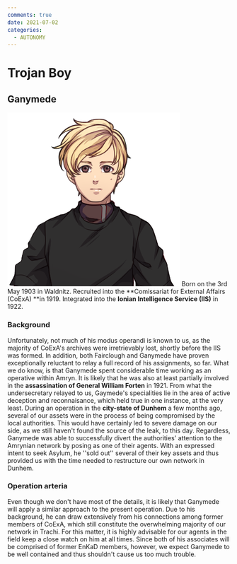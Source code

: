 ```yaml
---
comments: true
date: 2021-07-02
categories:
  - AUTONOMY
---
```


# Trojan Boy

## Ganymede
![](../../../../assets/blog/images/itch/2021/Tugj1c.png)
Born on the 3rd May 1903 in Waldnitz.
Recruited into the **Comissariat for External Affairs (CoExA) **in 1919.
Integrated into the **Ionian Intelligence Service (IIS)** in 1922.
<!-- more -->
### Background
Unfortunately, not much of his modus operandi is known to us, as the majority of CoExA's archives were irretrievably lost, shortly before the IIS was formed.
In addition, both Fairclough and Ganymede have proven exceptionally reluctant to relay a full record of his assignments, so far.
What we do know, is that Ganymede spent considerable time working as an operative within Amryn. It is likely that he was also at least partially involved in the **assassination of General William Forten** in 1921.
From what the undersecretary relayed to us, Gaymede's specialities lie in the area of active deception and reconnaisance, which held true in one instance, at the very least.
During an operation in the **city-state of Dunhem** a few months ago, several of our assets were in the process of being compromised by the local authorities.
This would have certainly led to severe damage on our side, as we still haven't found the source of the leak, to this day.
Regardless, Ganymede was able to successfully divert the authorities' attention to the Amrynian network by posing as one of their agents. With an expressed intent to seek Asylum, he ''sold out'' several of their key assets and thus provided us with the time needed to restructure our own network in Dunhem.

### Operation arteria
Even though we don't have most of the details, it is likely that Ganymede will apply a similar approach to the present operation.
Due to his background, he can draw extensively from his connections among former members of CoExA, which still constitute the overwhelming majority of our network in Trachi.
For this matter, it is highly advisable for our agents in the field keep a close watch on him at all times.
Since both of his associates will be comprised of former EnKaD members, however, we expect Ganymede to be well contained and thus shouldn't cause us too much trouble.
